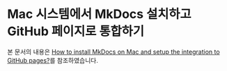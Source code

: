 # Mac 시스템에서 MkDocs 설치하고 GitHub 페이지로 통합하기

본 문서의 내용은 [How to install MkDocs on Mac and setup the integration to GitHub pages?](https://suedbroecker.net/2021/01/25/how-to-install-mkdocs-on-mac-and-setup-the-integration-to-github-pages/)를 참조하였습니다.

